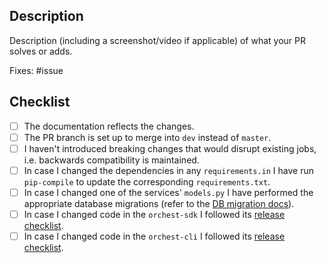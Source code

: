 ## Description

Description (including a screenshot/video if applicable) of what your PR solves or adds.

Fixes: #issue

## Checklist

- [ ] The documentation reflects the changes.
- [ ] The PR branch is set up to merge into `dev` instead of `master`.
- [ ] I haven't introduced breaking changes that would disrupt existing jobs, i.e. backwards compatibility is maintained.
- [ ] In case I changed the dependencies in any `requirements.in` I have run `pip-compile` to update the corresponding `requirements.txt`.
- [ ] In case I changed one of the services' `models.py` I have performed the appropriate database migrations (refer to the [DB migration docs](https://docs.orchest.io/en/stable/development/development_workflow.html#database-schema-migrations)).
- [ ] In case I changed code in the `orchest-sdk` I followed its [release checklist](https://github.com/orchest/orchest/blob/master/orchest-sdk/python/RELEASE-CHECKLIST.md).
- [ ] In case I changed code in the `orchest-cli` I followed its [release checklist](https://github.com/orchest/orchest/blob/master/orchest-cli/RELEASE-CHECKLIST.md).

